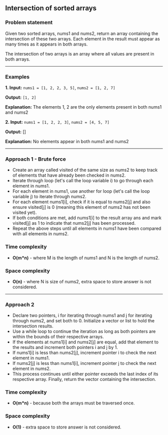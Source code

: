 ## Intersection of sorted arrays

### Problem statement
Given two sorted arrays, nums1 and nums2, return an array containing the intersection of these two arrays. Each element in the result must appear as many times as it appears in both arrays.

The intersection of two arrays is an array where all values are present in both arrays.

---
 
### Examples

**1. Input:** 
`nums1 = [1, 2, 2, 3, 5]`, `nums2 = [1, 2, 7]`

**Output:** 
`[1, 2]`

**Explanation:** 
The elements 1, 2 are the only elements present in both nums1 and nums2


**2. Input:** 
`nums1 = [1, 2, 2, 3]`, `nums2 = [4, 5, 7]`

**Output:** 
[]

**Explanation:** 
No elements appear in both nums1 and nums2

---

### Approach 1 - Brute force
- Create an array called visited of the same size as nums2 to keep track of elements that have already been checked in nums2.
- Iterate through loop (let's call the loop variable i) to go through each element in nums1.
- For each element in nums1, use another for loop (let's call the loop variable j) to iterate through nums2.
- For each element nums1[i], check if it is equal to nums2[j] and also ensure visited[j] is 0 (meaning this element of nums2 has not been visited yet).
- If both conditions are met, add nums1[i] to the result array ans and mark visited[j] as 1 to indicate that nums2[j] has been processed.
- Repeat the above steps until all elements in nums1 have been compared with all elements in nums2.

### Time complexity
 - **O(m*n)** - where M is the length of nums1 and N is the length of nums2.

### Space complexity
- **O(n)** - where N is size of nums2, extra space to store answer is not considered.

--- 

### Approach 2 
- Declare two pointers, i for iterating through nums1 and j for iterating through nums2, and set both to 0. Initialize a vector or list to hold the intersection results.
- Use a while loop to continue the iteration as long as both pointers are within the bounds of their respective arrays.
- If the elements at nums1[i] and nums2[j] are equal, add that element to the results and increment both pointers i and j by 1.
- If nums1[i] is less than nums2[j], increment pointer i to check the next element in nums1.
- If nums2[j] is less than nums1[i], increment pointer j to check the next element in nums2.
- This process continues until either pointer exceeds the last index of its respective array. Finally, return the vector containing the intersection.

### Time complexity
 - **O(m*n)** - because both the arrays must be traversed once.

### Space complexity
- **O(1)** - extra space to store answer is not considered.
